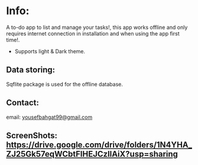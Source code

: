 # Info:

A to-do app to list and manage your tasks!, this app works offline and only requires 
internet connection in installation and when using the app first time!.

- Supports light & Dark theme.

## Data storing:
Sqflite package is used for the offline database. 

## Contact: 
email: yousefbahgat99@gmail.com

## ScreenShots: https://drive.google.com/drive/folders/1N4YHA_ZJ25Gk57eqWCbtFlHEJCzllAiX?usp=sharing





